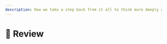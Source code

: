 ```yaml
---
description: How we take a step back from it all to think more deeply about the project.
---
```


# 🧠 Review


